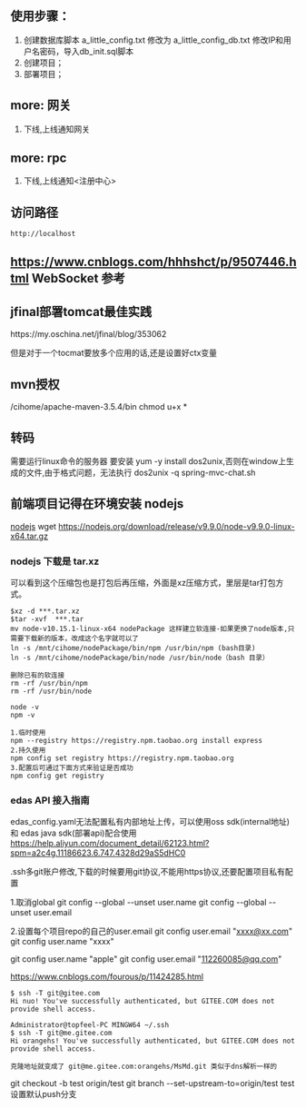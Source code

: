 ## 使用步骤：
1. 创建数据库脚本 a_little_config.txt 修改为 a_little_config_db.txt 修改IP和用户名密码，导入db_init.sql脚本
2. 创建项目；
3. 部署项目；

## more: 网关
1. 下线,上线通知网关

## more: rpc
1. 下线,上线通知<注册中心>

## 访问路径
    http://localhost

## https://www.cnblogs.com/hhhshct/p/9507446.html  WebSocket 参考

## jfinal部署tomcat最佳实践
<Context path="" docBase="/var/www/my_project" reloadable="false" />
https://my.oschina.net/jfinal/blog/353062

但是对于一个tocmat要放多个应用的话,还是设置好ctx变量

## mvn授权
/cihome/apache-maven-3.5.4/bin
chmod u+x *

## 转码
需要运行linux命令的服务器 要安装 yum -y install dos2unix,否则在window上生成的文件,由于格式问题，无法执行
dos2unix -q spring-mvc-chat.sh


## 前端项目记得在环境安装 nodejs
[nodejs](https://www.cnblogs.com/emao/p/5511394.html)
wget https://nodejs.org/download/release/v9.9.0/node-v9.9.0-linux-x64.tar.gz

### nodejs 下载是 tar.xz
可以看到这个压缩包也是打包后再压缩，外面是xz压缩方式，里层是tar打包方式。
```
$xz -d ***.tar.xz
$tar -xvf  ***.tar
mv node-v10.15.1-linux-x64 nodePackage 这样建立软连接-如果更换了node版本,只需要下载新的版本，改成这个名字就可以了
ln -s /mnt/cihome/nodePackage/bin/npm /usr/bin/npm (bash目录)
ln -s /mnt/cihome/nodePackage/bin/node /usr/bin/node（bash 目录）

删除已有的软连接
rm -rf /usr/bin/npm
rm -rf /usr/bin/node

node -v
npm -v

1.临时使用
npm --registry https://registry.npm.taobao.org install express
2.持久使用
npm config set registry https://registry.npm.taobao.org
3.配置后可通过下面方式来验证是否成功
npm config get registry
```

### edas API 接入指南
edas_config.yaml无法配置私有内部地址上传，可以使用oss sdk(internal地址)和 edas java sdk(部署api)配合使用
https://help.aliyun.com/document_detail/62123.html?spm=a2c4g.11186623.6.747.4328d29aS5dHC0

.ssh多git账户修改,下载的时候要用git协议,不能用https协议,还要配置项目私有配置

1.取消global
git config --global --unset user.name
git config --global --unset user.email

2.设置每个项目repo的自己的user.email
git config  user.email "xxxx@xx.com"
git config  user.name "xxxx"

git config user.name "apple"
git config user.email "112260085@qq.com"

https://www.cnblogs.com/fourous/p/11424285.html

```
$ ssh -T git@gitee.com
Hi nuo! You've successfully authenticated, but GITEE.COM does not provide shell access.

Administrator@topfeel-PC MINGW64 ~/.ssh
$ ssh -T git@me.gitee.com
Hi orangehs! You've successfully authenticated, but GITEE.COM does not provide shell access.

克隆地址就变成了 git@me.gitee.com:orangehs/MsMd.git 类似于dns解析一样的
```

git checkout -b test origin/test
git branch --set-upstream-to=origin/test test 设置默认push分支

